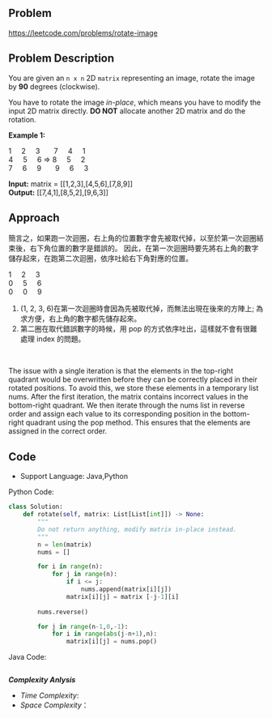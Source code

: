 ## Problem

https://leetcode.com/problems/rotate-image

## Problem Description

You are given an `n x n` 2D `matrix` representing an image, rotate the image by **90** degrees (clockwise).

You have to rotate the image *in-place*, which means you have to modify the input 2D matrix directly. **DO NOT** allocate another 2D matrix and do the rotation.

**Example 1:**

1 &nbsp;&nbsp;&nbsp; 2 &nbsp;&nbsp;&nbsp; 3 &nbsp;&nbsp;&nbsp;&nbsp;&nbsp; 7 &nbsp;&nbsp;&nbsp; 4 &nbsp;&nbsp;&nbsp; 1 </br> 
4 &nbsp;&nbsp;&nbsp; 5 &nbsp;&nbsp;&nbsp; 6 => 8 &nbsp;&nbsp;&nbsp; 5 &nbsp;&nbsp;&nbsp; 2 </br> 
7 &nbsp;&nbsp;&nbsp; 6 &nbsp;&nbsp;&nbsp; 9 &nbsp;&nbsp;&nbsp;&nbsp;&nbsp; 9 &nbsp;&nbsp;&nbsp; 6 &nbsp;&nbsp;&nbsp; 3 </br> 

**Input:** matrix = [[1,2,3],[4,5,6],[7,8,9]]  </br>
**Output:** [[7,4,1],[8,5,2],[9,6,3]]  

## Approach
簡言之，如果跑一次迴圈，右上角的位置數字會先被取代掉，以至於第一次迴圈結束後，右下角位置的數字是錯誤的。
因此，在第一次迴圈時要先將右上角的數字儲存起來，在跑第二次迴圈，依序吐給右下角對應的位置。 

1 &nbsp;&nbsp;&nbsp; 2 &nbsp;&nbsp;&nbsp; 3  </br>
0 &nbsp;&nbsp;&nbsp; 5 &nbsp;&nbsp;&nbsp; 6  </br>
0 &nbsp;&nbsp;&nbsp; 0 &nbsp;&nbsp;&nbsp; 9  </br>

1. (1, 2, 3, 6)在第一次迴圈時會因為先被取代掉，而無法出現在後來的方陣上; 為求方便，右上角的數字都先儲存起來。
2. 第二圈在取代錯誤數字的時候，用 pop 的方式依序吐出，這樣就不會有很難處理 index 的問題。

<br>

The issue with a single iteration is that the elements in the top-right quadrant would be overwritten before they can be correctly placed in their rotated positions. To avoid this, we store these elements in a temporary list nums.
After the first iteration, the matrix contains incorrect values in the bottom-right quadrant. We then iterate through the nums list in reverse order and assign each value to its corresponding position in the bottom-right quadrant using the pop method. This ensures that the elements are assigned in the correct order.

## Code

- Support Language: Java,Python

Python Code:

```py
class Solution:
    def rotate(self, matrix: List[List[int]]) -> None:
        """
        Do not return anything, modify matrix in-place instead.
        """
        n = len(matrix)
        nums = []

        for i in range(n):
            for j in range(n):
                if i <= j:
                    nums.append(matrix[i][j])
                matrix[i][j] = matrix [-j-1][i]
        
        nums.reverse()

        for j in range(n-1,0,-1):
            for i in range(abs(j-n+1),n):
                matrix[i][j] = nums.pop()    
```

Java Code:

```

```

**_Complexity Anlysis_**

- _Time Complexity_: 
- _Space Complexity_：
